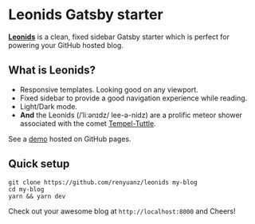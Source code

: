 # Leonids Gatsby starter

**[Leonids](http://renyuanz.github.io/leonids)** is a clean, fixed sidebar Gatsby starter which is perfect for powering your GitHub hosted blog.

## What is Leonids?

* Responsive templates. Looking good on any viewport.
* Fixed sidebar to provide a good navigation experience while reading.
* Light/Dark mode.
* **And** the Leonids (/ˈliːənɪdz/ lee-ə-nidz) are a prolific meteor shower associated with the comet [Tempel-Tuttle](https://en.wikipedia.org/wiki/55P/Tempel%E2%80%93Tuttle).

See a [demo](http://renyuanz.github.io/leonids/) hosted on GitHub pages.

## Quick setup

```
git clone https://github.com/renyuanz/leonids my-blog
cd my-blog
yarn && yarn dev
```

Check out your awesome blog at `http://localhost:8000` and Cheers!
